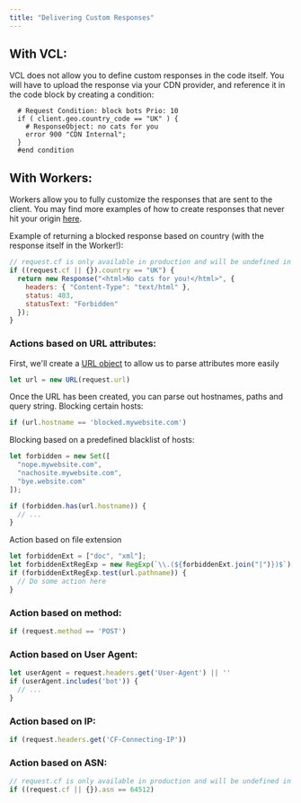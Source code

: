 ```yaml
---
title: "Delivering Custom Responses"
---
```


## With VCL:
VCL does not allow you to define custom responses in the code itself. You will have to upload the response via your CDN provider, and reference it in the code block by creating a condition:

```vcl
  # Request Condition: block bots Prio: 10
  if ( client.geo.country_code == "UK" ) {
    # ResponseObject: no cats for you
    error 900 "CDN Internal";
  }
  #end condition
```

## With Workers:
Workers allow you to fully customize the responses that are sent to the client. You may find more examples of how to create responses that never hit your origin [here](/archive/recipes/return-403/).

Example of returning a blocked response based on country (with the response itself in the Worker!):
```js
// request.cf is only available in production and will be undefined in the playground.
if ((request.cf || {}).country == "UK") {
  return new Response("<html>No cats for you!</html>", {
    headers: { "Content-Type": "text/html" },
    status: 403,
    statusText: "Forbidden"
  });
}
```

### Actions based on URL attributes:

First, we'll create a [URL object](https://developer.mozilla.org/en-US/docs/Web/API/URL) to allow us to parse attributes more easily

```js
let url = new URL(request.url)
```

Once the URL has been created, you can parse out hostnames, paths and query string.
Blocking certain hosts:
```js
if (url.hostname == 'blocked.mywebsite.com')
```

Blocking based on a predefined blacklist of hosts:
```js
let forbidden = new Set([
  "nope.mywebsite.com",
  "nachosite.mywebsite.com",
  "bye.website.com"
]);

if (forbidden.has(url.hostname)) {
  // ...
}
```

Action based on file extension
```js
let forbiddenExt = ["doc", "xml"];
let forbiddenExtRegExp = new RegExp(`\\.(${forbiddenExt.join("|")})$`); // /\.(doc|xml)$/
if (forbiddenExtRegExp.test(url.pathname)) {
  // Do some action here
}
```

### Action based on method:

```js
if (request.method == 'POST')
```

### Action based on User Agent:

```js
let userAgent = request.headers.get('User-Agent') || ''
if (userAgent.includes('bot')) {
  // ...
}
```

### Action based on IP:

```js
if (request.headers.get('CF-Connecting-IP'))
```

### Action based on ASN:

```js
// request.cf is only available in production and will be undefined in the playground.
if ((request.cf || {}).asn == 64512)
```

